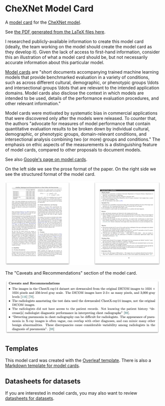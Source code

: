 # CheXNet Model Card

A [model card](https://arxiv.org/abs/1810.03993) for the [CheXNet model](https://arxiv.org/abs/1711.05225).

See [the PDF generated from the LaTeX files here](./chexnet-model-card.pdf).

I researched publicly-available information to create this model card (ideally, the team working on the model should create the model card as they develop it). Given the lack of access to first-hand information, consider this an illustration of what a model card should be, but not necessarily accurate information about this particular model.

[Model cards](https://arxiv.org/abs/1810.03993) are "short documents accompanying trained machine learning models that provide benchmarked evaluation in a variety of conditions, such as across different cultural, demographic, or phenotypic groups \ldots and intersectional groups \ldots that are relevant to the intended application domains. Model cards also disclose the context in which models are intended to be used, details of the performance evaluation procedures, and other relevant information."

Model cards were motivated by systematic bias in commercial applications that were discovered only after the models were released. To counter that, the authors "advocate for measures of model performance that contain quantitative evaluation results to be broken down by individual cultural, demographic, or phenotypic groups, domain-relevant conditions, and intersectional analysis combining two (or more) groups and conditions." The emphasis on ethic aspects of the measurements is a distinguishing feature of model cards, compared to other proposals to document models.

See also [Google's page on model cards](https://modelcards.withgoogle.com/about).

On the left side we see the prose format of the paper. On the right side we see the structured format of the model card.

![Prose vs. model card](./pics/chexnet-prose-structured.png)

The "Caveats and Recommendations" section of the model card.

![A section of the model card](./pics/chexnet-model-card-detail.png)

## Templates

This model card was created with the [Overleaf template](https://www.overleaf.com/latex/templates/model-card-template/fjmvzbbbxmwx). There is also a [Markdown template for model cards](https://github.com/fau-masters-collected-works-cgarbin/model-card-template).

## Datasheets for datasets

If you are interested in model cards, you may also want to review [datasheets for datasets](https://github.com/fau-masters-collected-works-cgarbin/datasheet-for-dataset-template).
